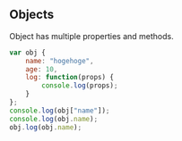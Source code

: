 ## Objects

Object has multiple properties and methods.

```js
var obj {
	name: "hogehoge",
	age: 10,
	log: function(props) {
		console.log(props);
	}
};
console.log(obj["name"]);
console.log(obj.name);
obj.log(obj.name);
```